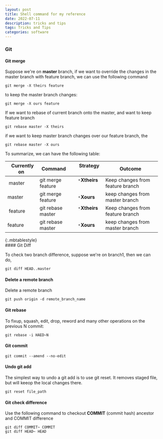 ```yaml
---
layout: post
title: Shell command for my reference
date: 2022-07-11
description: tricks and tips
tags: Tricks and Tips
categories: software
---
```


### Git 

#### Git merge
Suppose we're on **master** branch, if we want to override the changes in the master branch with feature branch, we can use the following command
```
git merge -X theirs feature
```

to keep the master branch changes:
```
git merge -X ours feature
```

If we want to rebase of current branch onto the master, and want to keep feature branch
```
git rebase master -X theirs
```

if we want to keep master branch changes over our feature branch, the
```
git rebase master -X ours
```

To summarize, we can have the following table:

<table>
<thead>
<tr>
<th>&nbsp; Currently on</th>
<th>Command &nbsp; &nbsp;</th>
<th>Strategy &nbsp; &nbsp;</th>
<th>Outcome</th>
</tr>
</thead>
<tbody>
<tr>
<td>&nbsp;master</td>
<td>git merge feature &nbsp;</td>
<td>
<strong>-Xtheirs</strong> &nbsp; &nbsp;</td>
<td>Keep changes from feature branch</td>
</tr>
<tr>
<td>master</td>
<td>git merge feature</td>
<td><strong>-Xours</strong></td>
<td>keep changes from master branch</td>
</tr>
<tr>
<td>&nbsp;feature</td>
<td>git rebase master &nbsp;</td>
<td>
<strong>-Xtheirs</strong> &nbsp; &nbsp;</td>
<td>Keep changes from feature branch</td>
</tr>
<tr>
<td>feature</td>
<td>git rebase master</td>
<td><strong>-Xours</strong></td>
<td>keep changes from master branch</td>
</tr>
</tbody>
</table>
{:.mbtablestyle}

<br>
#### Git Diff

To check two branch difference, suppose we're on branch1, then we can do,
```
git diff HEAD..master
```


#### Delete a remote branch

Delete a remote branch
```
git push origin -d remote_branch_name 
```


#### Git rebase
To fixup, squash, edit, drop, reword and many other operations on the previous N commit:
```
git rebase -i HAED~N
```

#### Git commit
```
git commit --amend --no-edit
```

#### Undo git add
The simplest way to undo a git add is to use git reset. It removes staged file, but will keeop the local changes there. 
```
git reset file_path
```


#### Git check difference
Use the following command to checkout **COMMIT** (commit hash) ancestor and COMMIT difference
```
git diff COMMIT~ COMMIT
git diff HEAD~ HEAD
```
